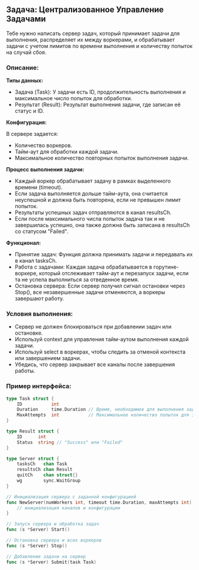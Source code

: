 ## Задача: Централизованное Управление Задачами
Тебе нужно написать сервер задач, который принимает задачи для выполнения, распределяет их между воркерами, и обрабатывает задачи с учетом лимитов по времени выполнения и количеству попыток на случай сбоя.

### Описание:
**Типы данных:**

- Задача (Task): У задачи есть ID, продолжительность выполнения и максимальное число попыток для обработки.
- Результат (Result): Результат выполнения задачи, где записан её статус и ID.

**Конфигурация:**

В сервере задается:
- Количество воркеров.
- Тайм-аут для обработки каждой задачи.
- Максимальное количество повторных попыток выполнения задачи.

**Процесс выполнения задачи:**

- Каждый воркер обрабатывает задачу в рамках выделенного времени (timeout).
- Если задача выполняется дольше тайм-аута, она считается неуспешной и должна быть повторена, если не превышен лимит попыток.
- Результаты успешных задач отправляются в канал resultsCh.
- Если после максимального числа попыток задача так и не завершилась успешно, она также должна быть записана в resultsCh со статусом "Failed".

**Функционал:**

- Принятие задач: Функция должна принимать задачи и передавать их в канал tasksCh.
- Работа с задачами: Каждая задача обрабатывается в горутине-воркере, который отслеживает тайм-аут и перезапуск задачи, если та не успела выполниться за отведенное время.
- Остановка сервера: Если сервер получил сигнал остановки через Stop(), все незавершенные задачи отменяются, а воркеры завершают работу.

### Условия выполнения:
- Сервер не должен блокироваться при добавлении задач или остановке.
- Используй context для управления тайм-аутом выполнения каждой задачи.
- Используй select в воркерах, чтобы следить за отменой контекста или завершением задачи.
- Убедись, что сервер закрывает все каналы после завершения работы.

### Пример интерфейса:

```go
type Task struct {
	ID           int
	Duration     time.Duration // Время, необходимое для выполнения задачи
	MaxAttempts  int           // Максимальное количество попыток для задачи
}

type Result struct {
	ID      int
	Status  string // "Success" или "Failed"
}

type Server struct {
	tasksCh   chan Task
	resultsCh chan Result
	quitCh    chan struct{}
	wg        sync.WaitGroup
}

// Инициализация сервера с заданной конфигурацией
func NewServer(numWorkers int, timeout time.Duration, maxAttempts int) *Server {
	// инициализация каналов и конфигурации
}

// Запуск сервера и обработка задач
func (s *Server) Start()

// Остановка сервера и всех воркеров
func (s *Server) Stop()

// Добавление задачи на сервер
func (s *Server) Submit(task Task)
```